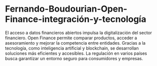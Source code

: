 # Fernando-Boudourian-Open-Finance-integración-y-tecnología
El acceso a datos financieros abiertos impulsa la digitalización del sector financiero. Open Finance permite comparar productos, acceder a asesoramiento y mejorar la competencia entre entidades. Gracias a la tecnología, como inteligencia artificial y blockchain, se desarrollan soluciones más eficientes y accesibles. La regulación en varios países busca garantizar un entorno seguro para consumidores y empresas.

